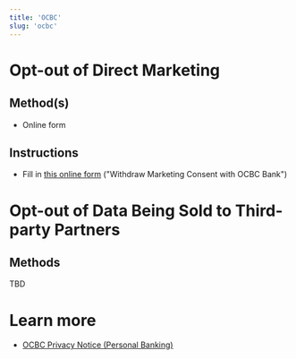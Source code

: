 ```yaml
---
title: 'OCBC'
slug: 'ocbc'
---
```


# Opt-out of Direct Marketing

## Method(s)

 - Online form

## Instructions

- Fill in [this online form](https://internet.ocbc.com/PDPA/PDPAUnsecuredConsent/Form?id=UA&rc=INB) ("Withdraw Marketing Consent with OCBC Bank")

# Opt-out of Data Being Sold to Third-party Partners

## Methods

TBD

# Learn more

- [OCBC Privacy Notice (Personal Banking)](https://www.ocbc.com/personal-banking/policies)